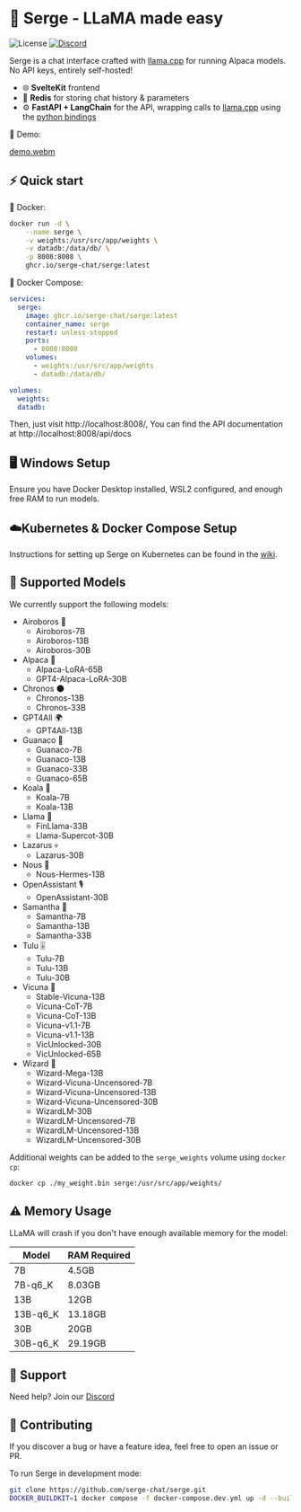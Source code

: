 # 🦙 Serge - LLaMA made easy

![License](https://img.shields.io/github/license/serge-chat/serge)
[![Discord](https://img.shields.io/discord/1088427963801948201?label=Discord)](https://discord.gg/62Hc6FEYQH)

Serge is a chat interface crafted with [llama.cpp](https://github.com/ggerganov/llama.cpp) for running Alpaca models. No API keys, entirely self-hosted!

- 🌐 **SvelteKit** frontend
- 💾 **Redis** for storing chat history & parameters
- ⚙️ **FastAPI + LangChain** for the API, wrapping calls to [llama.cpp](https://github.com/ggerganov/llama.cpp) using the [python bindings](https://github.com/abetlen/llama-cpp-python)

🎥 Demo:

[demo.webm](https://user-images.githubusercontent.com/25119303/226897188-914a6662-8c26-472c-96bd-f51fc020abf6.webm)

## ⚡️ Quick start

🐳 Docker:
```bash
docker run -d \
    --name serge \
    -v weights:/usr/src/app/weights \
    -v datadb:/data/db/ \
    -p 8008:8008 \
    ghcr.io/serge-chat/serge:latest
```

🐙 Docker Compose:
```yaml
services:
  serge:
    image: ghcr.io/serge-chat/serge:latest
    container_name: serge
    restart: unless-stopped
    ports:
      - 8008:8008
    volumes:
      - weights:/usr/src/app/weights
      - datadb:/data/db/

volumes:
  weights:
  datadb:
```

Then, just visit http://localhost:8008/, You can find the API documentation at http://localhost:8008/api/docs

## 🖥️ Windows Setup

Ensure you have Docker Desktop installed, WSL2 configured, and enough free RAM to run models. 

## ☁️Kubernetes & Docker Compose Setup

Instructions for setting up Serge on Kubernetes can be found in the [wiki](https://github.com/serge-chat/serge/wiki/Integrating-Serge-in-your-orchestration#kubernetes-example).

## 🧠 Supported Models

We currently support the following models:

- Airoboros 🎈
  - Airoboros-7B
  - Airoboros-13B
  - Airoboros-30B
- Alpaca 🦙
  - Alpaca-LoRA-65B
  - GPT4-Alpaca-LoRA-30B
- Chronos 🌑
  - Chronos-13B
  - Chronos-33B
- GPT4All 🌍
  - GPT4All-13B
- Guanaco 🦙
  - Guanaco-7B
  - Guanaco-13B
  - Guanaco-33B
  - Guanaco-65B
- Koala 🐨
  - Koala-7B
  - Koala-13B
- Llama 🦙
  - FinLlama-33B
  - Llama-Supercot-30B
- Lazarus 💀
  - Lazarus-30B
- Nous 🧠
  - Nous-Hermes-13B
- OpenAssistant 🎙️
  - OpenAssistant-30B
- Samantha 👩
  - Samantha-7B
  - Samantha-13B
  - Samantha-33B
- Tulu 🎚
  - Tulu-7B
  - Tulu-13B
  - Tulu-30B
- Vicuna 🦙
  - Stable-Vicuna-13B
  - Vicuna-CoT-7B
  - Vicuna-CoT-13B
  - Vicuna-v1.1-7B
  - Vicuna-v1.1-13B
  - VicUnlocked-30B
  - VicUnlocked-65B
- Wizard 🧙
  - Wizard-Mega-13B
  - Wizard-Vicuna-Uncensored-7B
  - Wizard-Vicuna-Uncensored-13B
  - Wizard-Vicuna-Uncensored-30B
  - WizardLM-30B
  - WizardLM-Uncensored-7B
  - WizardLM-Uncensored-13B
  - WizardLM-Uncensored-30B

Additional weights can be added to the `serge_weights` volume using `docker cp`:

```bash
docker cp ./my_weight.bin serge:/usr/src/app/weights/
```

## ⚠️ Memory Usage

LLaMA will crash if you don't have enough available memory for the model:

| Model    | RAM Required |
|----------|-----------------|
| 7B       | 4.5GB           |
| 7B-q6_K  | 8.03GB          |
| 13B      | 12GB            |
| 13B-q6_K | 13.18GB         |
| 30B      | 20GB            |
| 30B-q6_K | 29.19GB         |

## 💬 Support

Need help? Join our [Discord](https://discord.gg/62Hc6FEYQH)

## 🤝 Contributing

If you discover a bug or have a feature idea, feel free to open an issue or PR.

To run Serge in development mode:

```bash
git clone https://github.com/serge-chat/serge.git
DOCKER_BUILDKIT=1 docker compose -f docker-compose.dev.yml up -d --build
```
